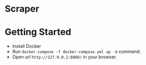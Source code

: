 # Scraper
# Getting Started

- Install Docker
- Run `docker-compose -f docker-compose.yml up -d` command.
- Open url `http://127.0.0.1:8080/` in your browser.